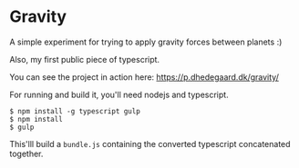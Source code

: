 # Gravity

A simple experiment for trying to apply gravity forces between planets :)

Also, my first public piece of typescript.

You can see the project in action here: <https://p.dhedegaard.dk/gravity/>

For running and build it, you'll need nodejs and typescript.

```
$ npm install -g typescript gulp
$ npm install
$ gulp
```

This'lll build a `bundle.js` containing the converted typescript concatenated together.
